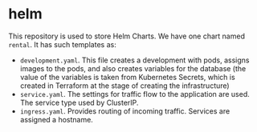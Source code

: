 # helm
This repository is used to store Helm Charts.
We have one chart named `rental`. It has such templates as:
- `development.yaml`. This file creates a development with pods, assigns images to the pods, and also creates variables for the database (the value of the variables is taken from Kubernetes Secrets, which is created in Terraform at the stage of creating the infrastructure)
- `service.yaml`. The settings for traffic flow to the application are used. The service type used by ClusterIP.
- `ingress.yaml`. Provides routing of incoming traffic. Services are assigned a hostname.
